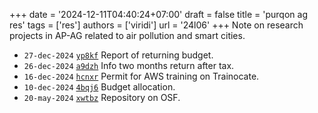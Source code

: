 +++
date = '2024-12-11T04:40:24+07:00'
draft = false
title = 'purqon ag res'
tags = ['res']
authors = ['viridi']
url = '24l06'
+++
Note on research projects in AP-AG related to air pollution and smart cities.

<!--more-->

+ `27-dec-2024` [`yp8kf`](https://osf.io/yp8kf) Report of returning budget.
+ `26-dec-2024` [`a9dzh`](https://osf.io/a9dzh) Info two months return after tax.
+ `16-dec-2024` [`hcnxr`](https://osf.io/hcnxr) Permit for AWS training on Trainocate.
+ `10-dec-2024` [`4bqj6`](https://osf.io/4bqj6) Budget allocation.
+ `20-may-2024` [`xwtbz`](https://osf.io/xwtbz) Repository on OSF.
